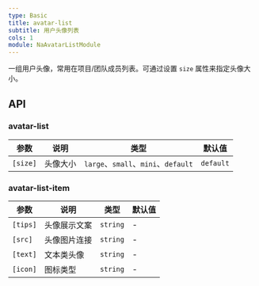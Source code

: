 ```yaml
---
type: Basic
title: avatar-list
subtitle: 用户头像列表
cols: 1
module: NaAvatarListModule
---
```


一组用户头像，常用在项目/团队成员列表。可通过设置 `size` 属性来指定头像大小。

## API

### avatar-list

| 参数     | 说明     | 类型                                | 默认值    |
| -------- | -------- | ----------------------------------- | --------- |
| `[size]` | 头像大小 | `large`、`small`、`mini`、`default` | `default` |

### avatar-list-item

| 参数     | 说明         | 类型     | 默认值 |
| -------- | ------------ | -------- | ------ |
| `[tips]` | 头像展示文案 | `string` | -      |
| `[src]`  | 头像图片连接 | `string` | -      |
| `[text]` | 文本类头像   | `string` | -      |
| `[icon]` | 图标类型     | `string` | -      |

